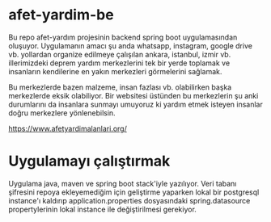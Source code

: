 # afet-yardim-be

Bu repo afet-yardım projesinin backend spring boot uygulamasından oluşuyor. Uygulamanın amacı şu anda whatsapp,
instagram, google drive vb. yollardan organize edilmeye çalışılan ankara, istanbul, izmir vb. illerimizdeki deprem
yardım
merkezlerini tek bir yerde toplamak ve insanların kendilerine en yakın merkezleri görmelerini sağlamak.

Bu merkezlerde bazen malzeme, insan fazlası vb. olabilirken başka merkezlerde eksik olabiliyor. Bir websitesi üstünden
bu merkezlerin şu anki durumlarını da insanlara sunmayı umuyoruz ki yardım etmek isteyen insanlar doğru merkezlere
yönlenebilsin.

https://www.afetyardimalanlari.org/

# Uygulamayı çalıştırmak

Uygulama java, maven ve spring boot stack'iyle yazılıyor. Veri tabanı şifresini repoya ekleyemediğim için geliştirme
yaparken lokal bir postgresql instance'ı kaldırıp application.properties dosyasındaki spring.datasource propertylerinin
lokal instance ile değiştirilmesi gerekiyor.



